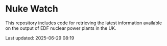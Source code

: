 # Nuke Watch

This repository includes code for retrieving the latest information available on the output of EDF nuclear power plants in the UK.

Last updated: 2025-06-29 08:19